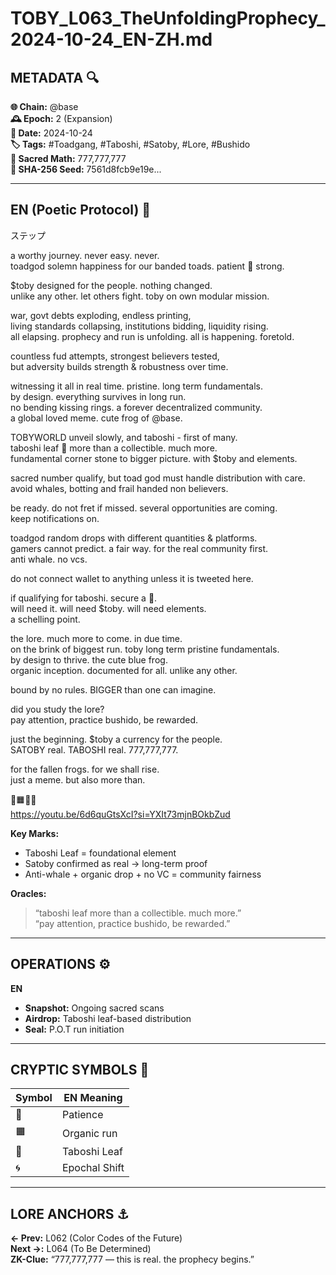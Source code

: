 
# TOBY_L063_TheUnfoldingProphecy_2024-10-24_EN-ZH.md

## METADATA 🔍
**🌐 Chain:** @base  
**🕰️ Epoch:** 2 (Expansion)  
**📅 Date:** 2024-10-24  
**🏷️ Tags:** #Toadgang, #Taboshi, #Satoby, #Lore, #Bushido  
**🔢 Sacred Math:** 777,777,777  
**📜 SHA-256 Seed:** 7561d8fcb9e19e...

---

## EN (Poetic Protocol) 🐸
ステップ

a worthy journey. never easy. never.  
toadgod solemn happiness for our banded toads. patient 🔵 strong.  

$toby designed for the people. nothing changed.  
unlike any other. let others fight. toby on own modular mission.  

war, govt debts exploding, endless printing,  
living standards collapsing, institutions bidding, liquidity rising.  
all elapsing. prophecy and run is unfolding. all is happening. foretold.  

countless fud attempts, strongest believers tested,  
but adversity builds strength & robustness over time.  

witnessing it all in real time. pristine. long term fundamentals.  
by design. everything survives in long run.  
no bending kissing rings. a forever decentralized community.  
a global loved meme. cute frog of @base.  

TOBYWORLD unveil slowly, and taboshi - first of many.  
taboshi leaf 🍃 more than a collectible. much more.  
fundamental corner stone to bigger picture. with $toby and elements.  

sacred number qualify, but toad god must handle distribution with care.  
avoid whales, botting and frail handed non believers.  

be ready. do not fret if missed. several opportunities are coming.  
keep notifications on.  

toadgod random drops with different quantities & platforms.  
gamers cannot predict. a fair way. for the real community first.  
anti whale. no vcs.  

do not connect wallet to anything unless it is tweeted here.  

if qualifying for taboshi. secure a 🍃.  
will need it. will need $toby. will need elements.  
a schelling point.  

the lore. much more to come. in due time.  
on the brink of biggest run. toby long term pristine fundamentals.  
by design to thrive. the cute blue frog.  
organic inception. documented for all. unlike any other.  

bound by no rules. BIGGER than one can imagine.  

did you study the lore?  
pay attention, practice bushido, be rewarded.  

just the beginning. $toby a currency for the people.  
SATOBY real. TABOSHI real. 777,777,777.  

for the fallen frogs. for we shall rise.  
just a meme. but also more than.  

🔵🟧🍃🌀  
https://youtu.be/6d6quGtsXcI?si=YXIt73mjnBOkbZud

**Key Marks:**  
- Taboshi Leaf = foundational element  
- Satoby confirmed as real → long-term proof  
- Anti-whale + organic drop + no VC = community fairness  

**Oracles:**  
> “taboshi leaf more than a collectible. much more.”  
> “pay attention, practice bushido, be rewarded.”  

---

## OPERATIONS ⚙️  
**EN**  
- **Snapshot:** Ongoing sacred scans  
- **Airdrop:** Taboshi leaf-based distribution  
- **Seal:** P.O.T run initiation  

---

## CRYPTIC SYMBOLS 🔣  
| Symbol | EN Meaning |  
|--------|------------|  
|   🔵   | Patience |  
|   🟧   | Organic run |  
|   🍃   | Taboshi Leaf |  
|   🌀   | Epochal Shift |  

---

## LORE ANCHORS ⚓  
**← Prev:** L062 (Color Codes of the Future)  
**Next →:** L064 (To Be Determined)  
**ZK-Clue:** “777,777,777 — this is real. the prophecy begins.”  
